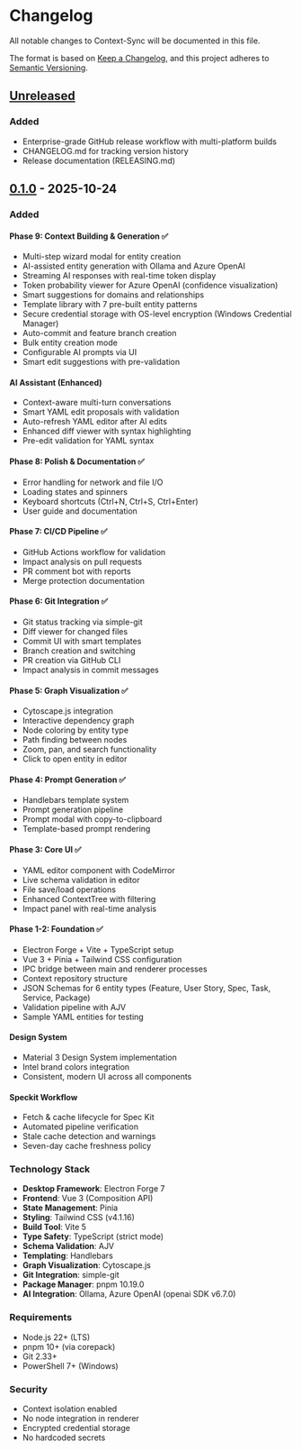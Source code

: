 # Changelog

All notable changes to Context-Sync will be documented in this file.

The format is based on [Keep a Changelog](https://keepachangelog.com/en/1.0.0/),
and this project adheres to [Semantic Versioning](https://semver.org/spec/v2.0.0.html).

## [Unreleased]

### Added
- Enterprise-grade GitHub release workflow with multi-platform builds
- CHANGELOG.md for tracking version history
- Release documentation (RELEASING.md)

## [0.1.0] - 2025-10-24

### Added

#### Phase 9: Context Building & Generation ✅
- Multi-step wizard modal for entity creation
- AI-assisted entity generation with Ollama and Azure OpenAI
- Streaming AI responses with real-time token display
- Token probability viewer for Azure OpenAI (confidence visualization)
- Smart suggestions for domains and relationships
- Template library with 7 pre-built entity patterns
- Secure credential storage with OS-level encryption (Windows Credential Manager)
- Auto-commit and feature branch creation
- Bulk entity creation mode
- Configurable AI prompts via UI
- Smart edit suggestions with pre-validation

#### AI Assistant (Enhanced)
- Context-aware multi-turn conversations
- Smart YAML edit proposals with validation
- Auto-refresh YAML editor after AI edits
- Enhanced diff viewer with syntax highlighting
- Pre-edit validation for YAML syntax

#### Phase 8: Polish & Documentation ✅
- Error handling for network and file I/O
- Loading states and spinners
- Keyboard shortcuts (Ctrl+N, Ctrl+S, Ctrl+Enter)
- User guide and documentation

#### Phase 7: CI/CD Pipeline ✅
- GitHub Actions workflow for validation
- Impact analysis on pull requests
- PR comment bot with reports
- Merge protection documentation

#### Phase 6: Git Integration ✅
- Git status tracking via simple-git
- Diff viewer for changed files
- Commit UI with smart templates
- Branch creation and switching
- PR creation via GitHub CLI
- Impact analysis in commit messages

#### Phase 5: Graph Visualization ✅
- Cytoscape.js integration
- Interactive dependency graph
- Node coloring by entity type
- Path finding between nodes
- Zoom, pan, and search functionality
- Click to open entity in editor

#### Phase 4: Prompt Generation ✅
- Handlebars template system
- Prompt generation pipeline
- Prompt modal with copy-to-clipboard
- Template-based prompt rendering

#### Phase 3: Core UI ✅
- YAML editor component with CodeMirror
- Live schema validation in editor
- File save/load operations
- Enhanced ContextTree with filtering
- Impact panel with real-time analysis

#### Phase 1-2: Foundation ✅
- Electron Forge + Vite + TypeScript setup
- Vue 3 + Pinia + Tailwind CSS configuration
- IPC bridge between main and renderer processes
- Context repository structure
- JSON Schemas for 6 entity types (Feature, User Story, Spec, Task, Service, Package)
- Validation pipeline with AJV
- Sample YAML entities for testing

#### Design System
- Material 3 Design System implementation
- Intel brand colors integration
- Consistent, modern UI across all components

#### Speckit Workflow
- Fetch & cache lifecycle for Spec Kit
- Automated pipeline verification
- Stale cache detection and warnings
- Seven-day cache freshness policy

### Technology Stack
- **Desktop Framework**: Electron Forge 7
- **Frontend**: Vue 3 (Composition API)
- **State Management**: Pinia
- **Styling**: Tailwind CSS (v4.1.16)
- **Build Tool**: Vite 5
- **Type Safety**: TypeScript (strict mode)
- **Schema Validation**: AJV
- **Templating**: Handlebars
- **Graph Visualization**: Cytoscape.js
- **Git Integration**: simple-git
- **Package Manager**: pnpm 10.19.0
- **AI Integration**: Ollama, Azure OpenAI (openai SDK v6.7.0)

### Requirements
- Node.js 22+ (LTS)
- pnpm 10+ (via corepack)
- Git 2.33+
- PowerShell 7+ (Windows)

### Security
- Context isolation enabled
- No node integration in renderer
- Encrypted credential storage
- No hardcoded secrets

[Unreleased]: https://github.com/lukeus/my-context-kit/compare/v0.1.0...HEAD
[0.1.0]: https://github.com/lukeus/my-context-kit/releases/tag/v0.1.0

